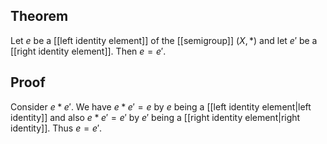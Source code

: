 ## Theorem
Let $e$ be a [[left identity element]] of the [[semigroup]] $(X,*)$ and let $e'$ be a [[right identity element]]. Then $e = e'$.
## Proof
Consider $e*e'$. We have $e* e' = e$ by $e$ being a [[left identity element|left identity]] and also $e*e' = e'$ by $e'$ being a [[right identity element|right identity]]. Thus $e = e'$.